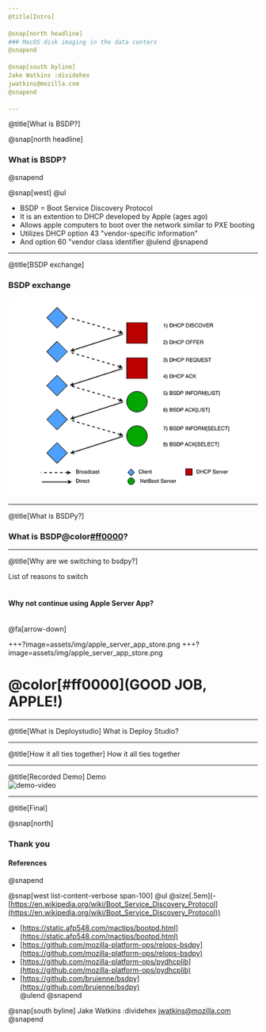 ```yaml
---
@title[Intro]

@snap[north headline]
### MacOS disk imaging in the data centers
@snapend

@snap[south byline]
Jake Watkins :dividehex
jwatkins@mozilla.com
@snapend

---
```

@title[What is BSDP?]

@snap[north headline]
### What is BSDP?
@snapend

@snap[west]
@ul
 - BSDP = Boot Service Discovery Protocol
 - It is an extention to DHCP developed by Apple (ages ago)
 - Allows apple computers to boot over the network similar to PXE booting
 - Utilizes DHCP option 43 "vendor-specific information"
 - And option 60 "vendor class identifier
@ulend
@snapend

---
@title[BSDP exchange]
### BSDP exchange
![Image-Relative](assets/img/BSDP_exchange.PNG)

---
@title[What is BSDPy?]
### What is BSDP@color[#ff0000](y)?


---
@title[Why are we switching to bsdpy?]

List of reasons to switch
<br><br>
#### Why not continue using Apple Server App?
<br>
@fa[arrow-down]

+++?image=assets/img/apple_server_app_store.png
+++?image=assets/img/apple_server_app_store.png
# @color[#ff0000](GOOD JOB, APPLE!)

---
@title[What is Deploystudio]
What is Deploy Studio?

---
@title[How it all ties together]
How it all ties together


---
@title[Recorded Demo]
Demo
<br>
![demo-video](https://player.vimeo.com/video/303137935)

---
@title[Final]

@snap[north]
### Thank you
#### References
@snapend

@snap[west list-content-verbose span-100]
@ul
@size[.5em](- [https://en.wikipedia.org/wiki/Boot_Service_Discovery_Protocol](https://en.wikipedia.org/wiki/Boot_Service_Discovery_Protocol))<br>
- [https://static.afp548.com/mactips/bootpd.html](https://static.afp548.com/mactips/bootpd.html)<br>
- [https://github.com/mozilla-platform-ops/relops-bsdpy](https://github.com/mozilla-platform-ops/relops-bsdpy)<br>
- [https://github.com/mozilla-platform-ops/pydhcplib](https://github.com/mozilla-platform-ops/pydhcplib)<br>
- [https://github.com/bruienne/bsdpy](https://github.com/bruienne/bsdpy)<br>
@ulend
@snapend

@snap[south byline]
Jake Watkins :dividehex
jwatkins@mozilla.com
@snapend

